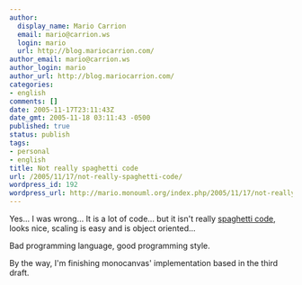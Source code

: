 ```yaml
---
author:
  display_name: Mario Carrion
  email: mario@carrion.ws
  login: mario
  url: http://blog.mariocarrion.com/
author_email: mario@carrion.ws
author_login: mario
author_url: http://blog.mariocarrion.com/
categories:
- english
comments: []
date: 2005-11-17T23:11:43Z
date_gmt: 2005-11-18 03:11:43 -0500
published: true
status: publish
tags:
- personal
- english
title: Not really spaghetti code
url: /2005/11/17/not-really-spaghetti-code/
wordpress_id: 192
wordpress_url: http://mario.monouml.org/index.php/2005/11/17/not-really-spaghetti-code/
---
```


<p>Yes... I was wrong... It is a lot of code... but it isn't really <a href="http://mario.monouml.org/index.php/2005/11/09/spaghetti-code/">spaghetti code</a>, looks nice, scaling is easy and is object oriented...</p>
<p>Bad programming language, good programming style.</p>
<p>By the way, I'm finishing monocanvas' implementation based in the third draft.</p>
